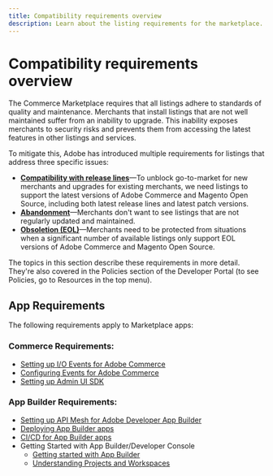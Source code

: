 ```yaml
---
title: Compatibility requirements overview
description: Learn about the listing requirements for the marketplace.
---
```


# Compatibility requirements overview

The Commerce Marketplace requires that all listings adhere to standards of quality and maintenance. Merchants that install listings that are not well maintained suffer from an inability to upgrade. This inability exposes merchants to security risks and prevents them from accessing the latest features in other listings and services.

To mitigate this, Adobe has introduced multiple requirements for listings that address three specific issues:

-  [**Compatibility with release lines**](../compatibility/releases.md)—To unblock go-to-market for new merchants and upgrades for existing merchants, we need listings to support the latest versions of Adobe Commerce and Magento Open Source, including both latest release lines and latest patch versions.
-  [**Abandonment**](../compatibility/abandoned-extensions.md)—Merchants don't want to see listings that are not regularly updated and maintained.
-  [**Obsoletion (EOL)**](../compatibility/obsolete-extensions.md)—Merchants need to be protected from situations when a significant number of available listings only support EOL versions of Adobe Commerce and Magento Open Source.

The topics in this section describe these requirements in more detail. They're also covered in the Policies section of the Developer Portal (to see Policies, go to Resources in the top menu).

## App Requirements

The following requirements apply to Marketplace apps:

### Commerce Requirements:

- [Setting up I/O Events for Adobe Commerce](https://developer.adobe.com/commerce/events/get-started/)
- [Configuring Events for Adobe Commerce](https://developer.adobe.com/commerce/events/get-started/configure-commerce/)
- [Setting up Admin UI SDK](https://developer.adobe.com/commerce/extensibility/admin-ui-sdk/)

### App Builder Requirements:

- [Setting up API Mesh for Adobe Developer App Builder](https://developer.adobe.com/graphql-mesh-gateway/gateway/getting-started/)
- [Deploying App Builder apps](https://developer.adobe.com/app-builder/docs/guides/deployment/)
- [CI/CD for App Builder apps](https://developer.adobe.com/app-builder/docs/guides/deployment/ci_cd_for_firefly_apps/)
- Getting Started with App Builder/Developer Console
  - [Getting started with App Builder](https://developer.adobe.com/app-builder/docs/getting_started/)
  - [Understanding Projects and Workspaces](https://developer.adobe.com/app-builder/docs/resources/videos/exploring/projects-and-workspaces/)
